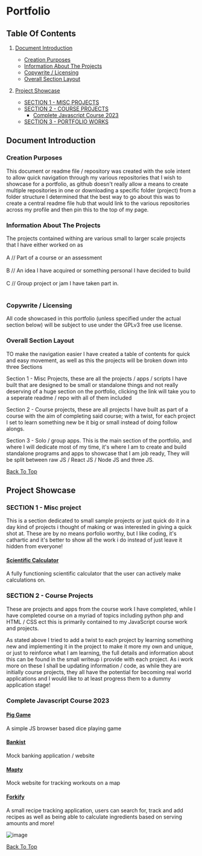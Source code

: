 # Portfolio

## Table Of Contents

1. [Document Introduction](#document-introduction)

   - [Creation Purposes](#creation-purposes)
   - [Information About The Projects](#information-about-the-projects)
   - [Copywrite / Licensing](#copywrite-/-licensing)
   - [Overall Section Layout](#overall-section-layout)

2. [Project Showcase](#project-showcase)
   - [SECTION 1 - MISC PROJECTS](#section-1---misc-projects)
   - [SECTION 2 - COURSE PROJECTS](#section-2---course-projects)
      - [Complete Javascript Course 2023](#complete-javascript-course-2023)
   - [SECTION 3 - PORTFOLIO WORKS](#section-3---portfolio-works)


## Document Introduction

### Creation Purposes

This document or readme file / repository was created with the sole intent to allow quick navigation through my various repositories that I wish to showcase for a
portfolio, as github doesn't really allow a means to create multiple repositories in one or downloading a specific folder (project) from a folder structure I
determined that the best way to go about this was to create a central readme file hub that would link to the various repositories across my profile and then pin this
to the top of my page.

### Information About The Projects

The projects contained withing are various small to larger scale projects that I have either worked on as
<br></br>
A // Part of a course or an assessment
<br></br>
B // An idea I have acquired or something personal I have decided to build
<br></br>
C // Group project or jam I have taken part in.
<br></br>

### Copywrite / Licensing

All code showcased in this portfolio (unless specified under the actual section below) will be subject to use under the GPLv3 free use license.

### Overall Section Layout

TO make the navigation easier I have created a table of contents for quick and easy movement, as well as this the projects will be broken down into three Sections

Section 1 - Misc Projects, these are all the projects / apps / scripts I have built that are designed to be small or standalone things and not really deserving of a 
huge section on the portfolio, clicking the link will take you to a seperate readme / repo with all of them included

Section 2 - Course projects, these are all projects I have built as part of a course with the aim of completing said course; with a twist, for each project I set to
learn something new be it big or small instead of doing follow alongs.

Section 3 - Solo / group apps. This is the main section of the portfolio, and where I will dedicate most of my time, it's where I am to create and build standalone programs and apps to 
showcase that I am job ready, They will be split between raw JS / React JS / Node JS and three JS. 

[Back To Top](#Portfolio)

## Project Showcase

### SECTION 1 - Misc project

This is a section dedicated to small sample projects or just quick do it in a day kind of projects i thought of making or was interested in giving a quick shot at. These are by no means porfolio worthy, but I like coding, it's cathartic and it's better to show all the work i do instead of just leave it hidden from everyone!

#### [Scientific Calculator](https://github.com/ShaAnder/calculator)

A fully functioning scientific calculator that the user can actively make calculations on.

### SECTION 2 - Course Projects 

These are projects and apps from the course work I have completed, while I have completed course on a myriad of topics including python php and HTML / CSS ect this is primarily contained
to my JavaScript course work and projects. 

As stated above I tried to add a twist to each project by learning something new and implementing it in the project to make it more my own and unique, or just to reinforce what I am learning,
the full details and information about this can be found in the small writeup i provide with each project. As i work more on these I shall be updating information / code, as while they are
initially course projects, they all have the potential for becoming real world applications and I would like to at least progress them to a dummy application stage!

### Complete Javascript Course 2023

#### [Pig Game](https://github.com/ShaAnder/pig-game)

A simple JS browser based dice playing game

#### [Bankist](https://github.com/ShaAnder/bankist)

Mock banking application / website

#### [Mapty](https://github.com/ShaAnder/mapty)

Mock website for tracking workouts on a map

#### [Forkify](https://github.com/ShaAnder/forkify)

A small recipe tracking application, users can search for, track and add recipes as well as being able to calculate ingredients based on serving amounts and more!

![image](https://github.com/ShaAnder/js_portfolio/assets/129494996/c2fd8be7-83f6-4c45-968f-8b60210ceed6)

[Back To Top](#Portfolio)


